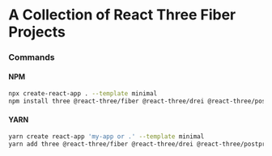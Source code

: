 # A Collection of React Three Fiber Projects

### Commands

#### NPM

```sh
npx create-react-app . --template minimal
npm install three @react-three/fiber @react-three/drei @react-three/postprocessing
```

#### YARN

```sh
yarn create react-app 'my-app or .' --template minimal
yarn add three @react-three/fiber @react-three/drei @react-three/postprocessing
```
